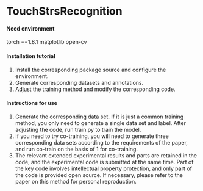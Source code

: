 # TouchStrsRecognition

#### Need environment
torch ==1.8.1
matplotlib
open-cv

#### Installation tutorial 
1.  Install the corresponding package source and configure the environment.
2.  Generate corresponding datasets and annotations.
3.  Adjust the training method and modify the corresponding code.

#### Instructions for use

1.  Generate the corresponding data set. If it is just a common training method, you only need to generate a single data set and label. After adjusting the code, run train.py to train the model.
2.  If you need to try co-training, you will need to generate three corresponding data sets according to the requirements of the paper, and run co-train on the basis of 1 for co-training.
3.  The relevant extended experimental results and parts are retained in the code, and the experimental code is submitted at the same time. Part of the key code involves intellectual property protection, and only part of the code is provided open source. If necessary, please refer to the paper on this method for personal reproduction.
